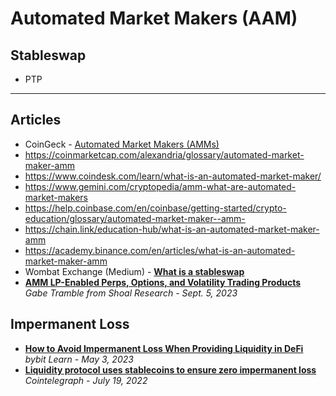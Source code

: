 # Automated Market Makers (AAM)

## Stableswap

- PTP

-----

## Articles

- CoinGeck - [Automated Market Makers (AMMs)](https://www.coingecko.com/learn/automated-market-makers-amms)
- https://coinmarketcap.com/alexandria/glossary/automated-market-maker-amm
- https://www.coindesk.com/learn/what-is-an-automated-market-maker/
- https://www.gemini.com/cryptopedia/amm-what-are-automated-market-makers
- https://help.coinbase.com/en/coinbase/getting-started/crypto-education/glossary/automated-market-maker--amm-
- https://chain.link/education-hub/what-is-an-automated-market-maker-amm
- https://academy.binance.com/en/articles/what-is-an-automated-market-maker-amm
- Wombat Exchange (Medium) - [**What is a stableswap**](https://medium.com/wombat-exchange/what-is-a-stableswap-58786d32e3d4)
- [**AMM LP-Enabled Perps, Options, and Volatility Trading Products**](https://www.shoal.gg/p/amm-lp-enabled-perps-options-and)
  <br/>_Gabe Tramble from Shoal Research - Sept. 5, 2023_

## Impermanent Loss
- [**How to Avoid Impermanent Loss When Providing Liquidity in DeFi**](https://learn.bybit.com/defi/what-is-impermanent-loss/)
  <br/>_bybit Learn - May 3, 2023_
- [**Liquidity protocol uses stablecoins to ensure zero impermanent loss**](https://cointelegraph.com/news/liquidity-protocol-uses-stablecoins-to-ensure-zero-impermanent-loss)
  <br/>_Cointelegraph - July 19, 2022_
